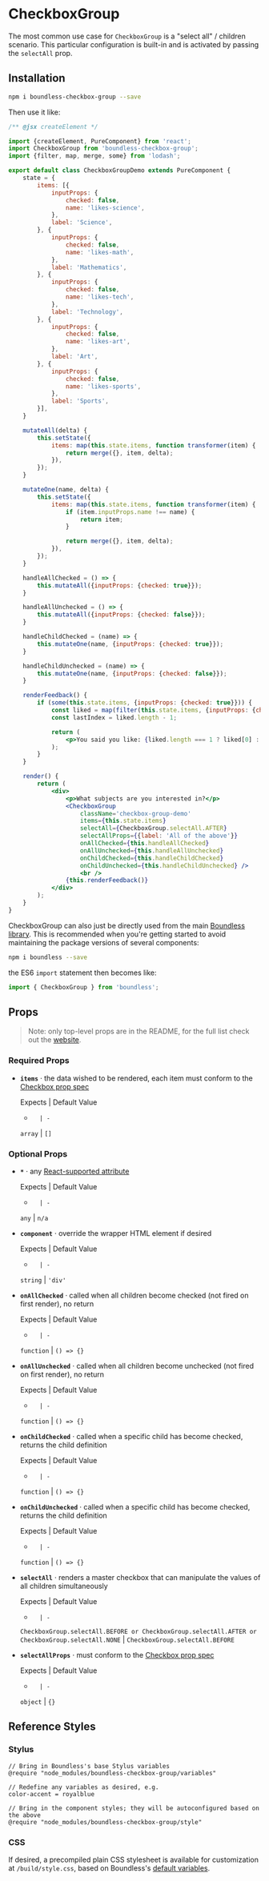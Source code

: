 <!---
THIS IS AN AUTOGENERATED FILE. EDIT PACKAGES/BOUNDLESS-CHECKBOX-GROUP/INDEX.JS INSTEAD.
-->
# CheckboxGroup

The most common use case for `CheckboxGroup` is a "select all" / children scenario. This particular
configuration is built-in and is activated by passing the `selectAll` prop.

## Installation

```bash
npm i boundless-checkbox-group --save
```

Then use it like:


```jsx
/** @jsx createElement */

import {createElement, PureComponent} from 'react';
import CheckboxGroup from 'boundless-checkbox-group';
import {filter, map, merge, some} from 'lodash';

export default class CheckboxGroupDemo extends PureComponent {
    state = {
        items: [{
            inputProps: {
                checked: false,
                name: 'likes-science',
            },
            label: 'Science',
        }, {
            inputProps: {
                checked: false,
                name: 'likes-math',
            },
            label: 'Mathematics',
        }, {
            inputProps: {
                checked: false,
                name: 'likes-tech',
            },
            label: 'Technology',
        }, {
            inputProps: {
                checked: false,
                name: 'likes-art',
            },
            label: 'Art',
        }, {
            inputProps: {
                checked: false,
                name: 'likes-sports',
            },
            label: 'Sports',
        }],
    }

    mutateAll(delta) {
        this.setState({
            items: map(this.state.items, function transformer(item) {
                return merge({}, item, delta);
            }),
        });
    }

    mutateOne(name, delta) {
        this.setState({
            items: map(this.state.items, function transformer(item) {
                if (item.inputProps.name !== name) {
                    return item;
                }

                return merge({}, item, delta);
            }),
        });
    }

    handleAllChecked = () => {
        this.mutateAll({inputProps: {checked: true}});
    }

    handleAllUnchecked = () => {
        this.mutateAll({inputProps: {checked: false}});
    }

    handleChildChecked = (name) => {
        this.mutateOne(name, {inputProps: {checked: true}});
    }

    handleChildUnchecked = (name) => {
        this.mutateOne(name, {inputProps: {checked: false}});
    }

    renderFeedback() {
        if (some(this.state.items, {inputProps: {checked: true}})) {
            const liked = map(filter(this.state.items, {inputProps: {checked: true}}), 'label');
            const lastIndex = liked.length - 1;

            return (
                <p>You said you like: {liked.length === 1 ? liked[0] : [liked.slice(0, lastIndex).join(', '), 'and', liked.slice(lastIndex)].join(' ')}.</p>
            );
        }
    }

    render() {
        return (
            <div>
                <p>What subjects are you interested in?</p>
                <CheckboxGroup
                    className='checkbox-group-demo'
                    items={this.state.items}
                    selectAll={CheckboxGroup.selectAll.AFTER}
                    selectAllProps={{label: 'All of the above'}}
                    onAllChecked={this.handleAllChecked}
                    onAllUnchecked={this.handleAllUnchecked}
                    onChildChecked={this.handleChildChecked}
                    onChildUnchecked={this.handleChildUnchecked} />
                    <br />
                {this.renderFeedback()}
            </div>
        );
    }
}
```



CheckboxGroup can also just be directly used from the main [Boundless library](https://www.npmjs.com/package/boundless). This is recommended when you're getting started to avoid maintaining the package versions of several components:

```bash
npm i boundless --save
```

the ES6 `import` statement then becomes like:

```js
import { CheckboxGroup } from 'boundless';
```



## Props

> Note: only top-level props are in the README, for the full list check out the [website](https://boundless.js.org/CheckboxGroup).

### Required Props

- __`items`__ &middot; the data wished to be rendered, each item must conform to the [Checkbox prop spec](https://github.com/enigma-io/boundless/blob/master/packages/boundless-checkbox)

  Expects | Default Value
  -       | -
  `array` | `[]`


### Optional Props

- __`*`__ &middot; any [React-supported attribute](https://facebook.github.io/react/docs/tags-and-attributes.html#html-attributes)

  Expects | Default Value
  -       | -
  `any` | `n/a`

- __`component`__ &middot; override the wrapper HTML element if desired

  Expects | Default Value
  -       | -
  `string` | `'div'`

- __`onAllChecked`__ &middot; called when all children become checked (not fired on first render), no return

  Expects | Default Value
  -       | -
  `function` | `() => {}`

- __`onAllUnchecked`__ &middot; called when all children become unchecked (not fired on first render), no return

  Expects | Default Value
  -       | -
  `function` | `() => {}`

- __`onChildChecked`__ &middot; called when a specific child has become checked, returns the child definition

  Expects | Default Value
  -       | -
  `function` | `() => {}`

- __`onChildUnchecked`__ &middot; called when a specific child has become checked, returns the child definition

  Expects | Default Value
  -       | -
  `function` | `() => {}`

- __`selectAll`__ &middot; renders a master checkbox that can manipulate the values of all children simultaneously

  Expects | Default Value
  -       | -
  `CheckboxGroup.selectAll.BEFORE or CheckboxGroup.selectAll.AFTER or CheckboxGroup.selectAll.NONE` | `CheckboxGroup.selectAll.BEFORE`

- __`selectAllProps`__ &middot; must conform to the [Checkbox prop spec](./Checkbox)

  Expects | Default Value
  -       | -
  `object` | `{}`


## Reference Styles
### Stylus
```stylus
// Bring in Boundless's base Stylus variables
@require "node_modules/boundless-checkbox-group/variables"

// Redefine any variables as desired, e.g.
color-accent = royalblue

// Bring in the component styles; they will be autoconfigured based on the above
@require "node_modules/boundless-checkbox-group/style"
```

### CSS
If desired, a precompiled plain CSS stylesheet is available for customization at `/build/style.css`, based on Boundless's [default variables](https://github.com/enigma-io/boundless/blob/master/variables.styl).

